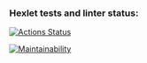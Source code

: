 ### Hexlet tests and linter status:

[![Actions Status](https://github.com/niramov/frontend-project-11/workflows/hexlet-check/badge.svg)](https://github.com/niramov/frontend-project-11/actions)

[![Maintainability](https://api.codeclimate.com/v1/badges/63c37594819a1959889e/maintainability)](https://codeclimate.com/github/niramov/frontend-project-11/maintainability)
